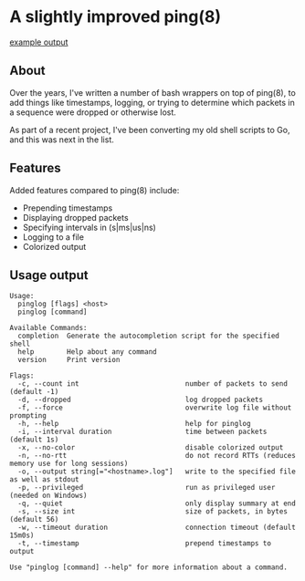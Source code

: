 # A slightly improved ping(8)

[example output](https://git.seedno.de/seednode/pinglog/raw/branch/master/example.png)

## About
Over the years, I've written a number of bash wrappers on top of ping(8), to add things like timestamps, logging, or trying to determine which packets in a sequence were dropped or otherwise lost. 

As part of a recent project, I've been converting my old shell scripts to Go, and this was next in the list.

## Features
Added features compared to ping(8) include:
- Prepending timestamps
- Displaying dropped packets
- Specifying intervals in (s|ms|us|ns)
- Logging to a file
- Colorized output

## Usage output
```
Usage:
  pinglog [flags] <host>
  pinglog [command]

Available Commands:
  completion  Generate the autocompletion script for the specified shell
  help        Help about any command
  version     Print version

Flags:
  -c, --count int                          number of packets to send (default -1)
  -d, --dropped                            log dropped packets
  -f, --force                              overwrite log file without prompting
  -h, --help                               help for pinglog
  -i, --interval duration                  time between packets (default 1s)
  -x, --no-color                           disable colorized output
  -n, --no-rtt                             do not record RTTs (reduces memory use for long sessions)
  -o, --output string[="<hostname>.log"]   write to the specified file as well as stdout
  -p, --privileged                         run as privileged user (needed on Windows)
  -q, --quiet                              only display summary at end
  -s, --size int                           size of packets, in bytes (default 56)
  -w, --timeout duration                   connection timeout (default 15m0s)
  -t, --timestamp                          prepend timestamps to output

Use "pinglog [command] --help" for more information about a command.
```